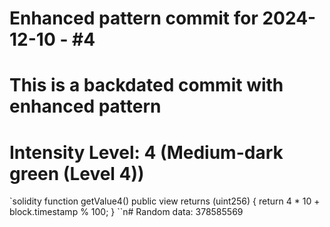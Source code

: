 ﻿# Enhanced pattern commit for 2024-12-10 - #4
# This is a backdated commit with enhanced pattern
# Intensity Level: 4 (Medium-dark green (Level 4))
`solidity
function getValue4() public view returns (uint256) {
    return 4 * 10 + block.timestamp % 100;
}
``n# Random data: 378585569

